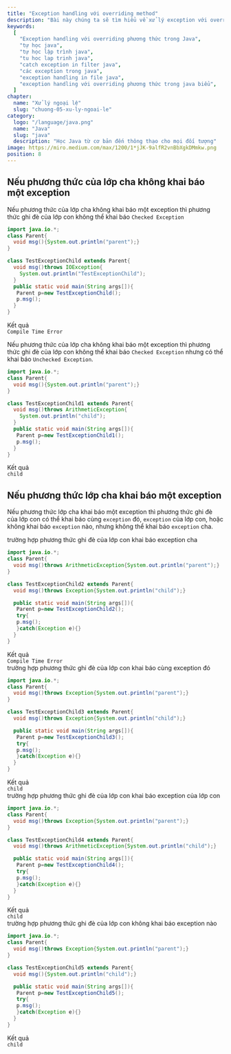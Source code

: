 ```yaml
---
title: "Exception handling với overriding method"
description: "Bài này chúng ta sẽ tìm hiểu về xử lý exception với overriding phương thức trong Java"
keywords:
  [
    "Exception handling với overriding phương thức trong Java",
    "tự học java",
    "tự học lập trình java",
    "tu hoc lap trinh java",
    "catch exception in filter java",
    "các exception trong java",
    "exception handling in file java",
    "exception handling với overriding phương thức trong java biểu",
  ]
chapter:
  name: "Xử lý ngoại lệ"
  slug: "chuong-05-xu-ly-ngoai-le"
category:
  logo: "/language/java.png"
  name: "Java"
  slug: "java"
  description: "Học Java từ cơ bản đến thông thạo cho mọi đối tượng"
image: https://miro.medium.com/max/1200/1*jJK-9alfR2vnBbXgkDMmkw.png
position: 8
---
```


## Nếu phương thức của lớp cha không khai báo một exception

Nếu phương thức của lớp cha không khai báo một exception thì phương thức ghi đè của lớp con không thể khai báo `Checked Exception`

<div class="example"></div>

```java
import java.io.*;
class Parent{
  void msg(){System.out.println("parent");}
}

class TestExceptionChild extends Parent{
  void msg()throws IOException{
    System.out.println("TestExceptionChild");
  }
  public static void main(String args[]){
   Parent p=new TestExceptionChild();
   p.msg();
  }
}
```

<div class="window">
  <div class="window-header">
    <div class="action-buttons"></div>
    <span class="title-popup">Kết quả</span>
  </div>
  <div class="window-body">
    <code>Compile Time Error</code>
  </div>
</div>

Nếu phương thức của lớp cha không khai báo một exception thì phương thức ghi đè của lớp con không thể khai báo `Checked Exception` nhưng có thể khai báo `Unchecked Exception`.

<div class="example"></div>

```java
import java.io.*;
class Parent{
  void msg(){System.out.println("parent");}
}

class TestExceptionChild1 extends Parent{
  void msg()throws ArithmeticException{
    System.out.println("child");
  }
  public static void main(String args[]){
   Parent p=new TestExceptionChild1();
   p.msg();
  }
}
```

<div class="window">
  <div class="window-header">
    <div class="action-buttons"></div>
    <span class="title-popup">Kết quả</span>
  </div>
  <div class="window-body">
    <code>child</code>
  </div>
</div>

## Nếu phương thức lớp cha khai báo một exception

Nếu phương thức lớp cha khai báo một exception thì phương thức ghi đè của lớp con có thể khai báo cùng `exception` đó, `exception` của lớp con, hoặc không khai báo `exception` nào, nhưng không thể khai báo `exception` cha.

<div class="example">trường hợp phương thức ghi đè của lớp con khai báo exception cha</div>

```java
import java.io.*;
class Parent{
  void msg()throws ArithmeticException{System.out.println("parent");}
}

class TestExceptionChild2 extends Parent{
  void msg()throws Exception{System.out.println("child");}

  public static void main(String args[]){
   Parent p=new TestExceptionChild2();
   try{
   p.msg();
   }catch(Exception e){}
  }
}
```

<div class="window">
  <div class="window-header">
    <div class="action-buttons"></div>
    <span class="title-popup">Kết quả</span>
  </div>
  <div class="window-body">
    <code>Compile Time Error</code>
  </div>
</div>

<div class="example">trường hợp phương thức ghi đè của lớp con khai báo cùng exception đó</div>

```java
import java.io.*;
class Parent{
  void msg()throws Exception{System.out.println("parent");}
}

class TestExceptionChild3 extends Parent{
  void msg()throws Exception{System.out.println("child");}

  public static void main(String args[]){
   Parent p=new TestExceptionChild3();
   try{
   p.msg();
   }catch(Exception e){}
  }
}
```

<div class="window">
  <div class="window-header">
    <div class="action-buttons"></div>
    <span class="title-popup">Kết quả</span>
  </div>
  <div class="window-body">
    <code>child</code>
  </div>
</div>

<div class="example">trường hợp phương thức ghi đè của lớp con khai báo exception của lớp con</div>

```java
import java.io.*;
class Parent{
  void msg()throws Exception{System.out.println("parent");}
}

class TestExceptionChild4 extends Parent{
  void msg()throws ArithmeticException{System.out.println("child");}

  public static void main(String args[]){
   Parent p=new TestExceptionChild4();
   try{
   p.msg();
   }catch(Exception e){}
  }
}
```

<div class="window">
  <div class="window-header">
    <div class="action-buttons"></div>
    <span class="title-popup">Kết quả</span>
  </div>
  <div class="window-body">
    <code>child</code>
  </div>
</div>

<div class="example">trường hợp phương thức ghi đè của lớp con không khai báo exception nào</div>

```java
import java.io.*;
class Parent{
  void msg()throws Exception{System.out.println("parent");}
}

class TestExceptionChild5 extends Parent{
  void msg(){System.out.println("child");}

  public static void main(String args[]){
   Parent p=new TestExceptionChild5();
   try{
   p.msg();
   }catch(Exception e){}
  }
}
```

<div class="window">
  <div class="window-header">
    <div class="action-buttons"></div>
    <span class="title-popup">Kết quả</span>
  </div>
  <div class="window-body">
    <code>child</code>
  </div>
</div>
